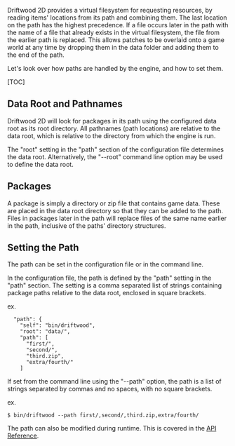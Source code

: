 Driftwood 2D provides a virtual filesystem for requesting resources, by reading items' locations from its path and combining them. The last location on the path has the highest precedence. If a file occurs later in the path with the name of a file that already exists in the virtual filesystem, the file from the earlier path is replaced. This allows patches to be overlaid onto a game world at any time by dropping them in the data folder and adding them to the end of the path.

Let's look over how paths are handled by the engine, and how to set them.

[TOC]

## Data Root and Pathnames
Driftwood 2D will look for packages in its path using the configured data root as its root directory. All pathnames (path locations) are relative to the data root, which is relative to the directory from which the engine is run.

The "root" setting in the "path" section of the configuration file determines the data root. Alternatively, the "--root" command line option may be used to define the data root.

## Packages
A package is simply a directory or zip file that contains game data. These are placed in the data root directory so that they can be added to the path. Files in packages later in the path will replace files of the same name earlier in the path, inclusive of the paths' directory structures.

## Setting the Path

The path can be set in the configuration file or in the command line.

In the configuration file, the path is defined by the "path" setting in the "path" section. The setting is a comma separated list of strings containing package paths relative to the data root, enclosed in square brackets.

ex.
```
  "path": {
    "self": "bin/driftwood",
    "root": "data/",
    "path": [
      "first/",
      "second/",
      "third.zip",
      "extra/fourth/"
    ]
```

If set from the command line using the "--path" option, the path is a list of strings separated by commas and no spaces, with no square brackets.

ex.
```
$ bin/driftwood --path first/,second/,third.zip,extra/fourth/
```

The path can also be modified during runtime. This is covered in the [API Reference](../API_Reference).
